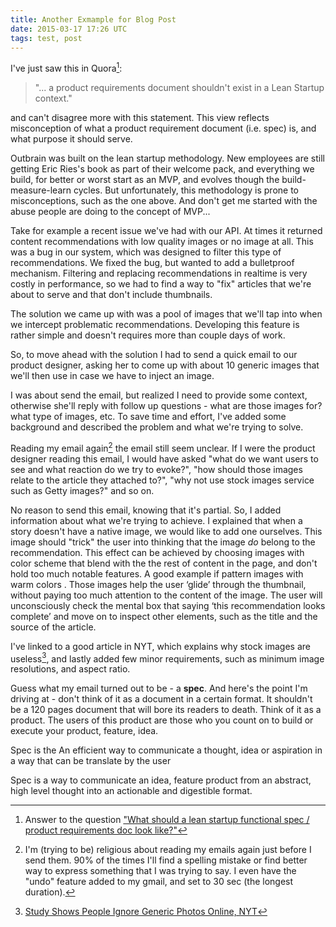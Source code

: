 ```yaml
---
title: Another Exmample for Blog Post
date: 2015-03-17 17:26 UTC
tags: test, post
---
```


I've just saw this in Quora[^1]:

> "... a product requirements document shouldn't exist in a Lean Startup context."

and can't disagree more with this statement. This view reflects misconception of what a product requirement document (i.e. spec) is, and what purpose it should serve.

<!--more-->
Outbrain was built on the lean startup methodology. New employees are still getting Eric Ries's book as part of their welcome pack, and everything we build, for better or worst start as an MVP, and evolves though the build-measure-learn cycles. But unfortunately, this methodology is prone to misconceptions, such as the one above. And don't get me started with the abuse people are doing to the concept of MVP...

Take for example a recent issue we've had with our API. At times it returned content recommendations with low quality images or no image at all. This was a bug in our system, which was designed to filter this type of recommendations. We fixed the bug, but wanted to add a bulletproof mechanism. Filtering and replacing recommendations in realtime is very costly in performance, so we had to find a way to "fix" articles that we're about to serve and that don't include  thumbnails. 

The solution we came up with was a pool of images that we'll tap into when we intercept problematic recommendations. Developing this feature is rather simple and doesn't requires more than couple days of work. 

So, to move ahead with the solution I had to send a quick email to our product designer, asking her to come up with about 10 generic images that we'll then use in case we have to inject an image.

I was about send the email, but realized I need to provide some context, otherwise she'll reply with follow up questions - what are those images for? what type of images, etc. To save time and effort, I've added some background and described the problem and what we're trying to solve.

Reading my email again[^2] the email still seem unclear. If I were the product designer reading this email, I would have asked "what do we want users to see and what reaction do we try to evoke?", "how should those images relate to the article they attached to?", "why not use stock images service such as Getty images?" and so on.

No reason to send this email, knowing that it's partial. So, I added information about what we're trying to achieve. I explained that when a story doesn't have a native image, we would like to add one ourselves. This image should "trick" the user into thinking that the image _do_ belong to the recommendation. This effect can be achieved by choosing images with color scheme that blend with the the rest of content in the page, and don't hold too much notable features. A good example if pattern images with warm colors <!--add image-->. Those images help the user ‘glide’ through the thumbnail, without paying too much attention to the content of the image. The user will unconsciously check the mental box that saying ‘this recommendation looks complete’ and move on to inspect other elements, such as the title and the source of the article.

I've linked to a good article in NYT, which explains why stock images are useless[^3], and lastly added few minor requirements, such as minimum image resolutions, and aspect ratio. 


<!--the lesson-->
Guess what my email turned out to be - a **spec**. And here's the point I'm driving at - don't think of it as a document in a certain format. It shouldn't be a 120 pages document that will bore its readers to death. Think of it as a product. The users of this product are those who you count on to build or execute your product, feature, idea. 

Spec is the An efficient way to communicate a thought, idea or aspiration in a way that can be translate by the user


Spec is a way to communicate an idea, feature product from an abstract, high level thought into an actionable and digestible format.

[^1]: Answer to the question ["What should a lean startup functional spec / product requirements doc look like?"](http://www.quora.com/What-should-a-lean-startup-functional-spec-product-requirements-doc-look-like)
[^2]: I'm (trying to be) religious about reading my emails again just before I send them. 90% of the times I'll find a spelling mistake or find better way to express something that I was trying to say. I even have the "undo" feature added to my gmail, and set to 30 sec (the longest duration).
[^3]: [Study Shows People Ignore Generic Photos Online, NYT](http://bits.blogs.nytimes.com/2010/11/02/study-shows-people-ignore-generic-photos-online/?_r=1)